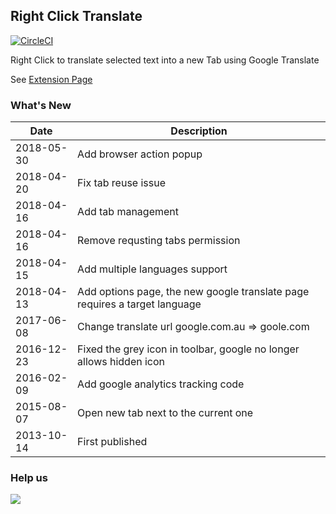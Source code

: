 ## Right Click Translate

[![CircleCI](https://circleci.com/gh/ericvan76/right-click-translate/tree/master.svg?style=svg)](https://circleci.com/gh/ericvan76/right-click-translate/tree/master)

Right Click to translate selected text into a new Tab using Google Translate

See [Extension Page](https://goo.gl/DZrEnA)

### What's New
| Date | Description |
| ---- | ----------- |
| 2018-05-30 | Add browser action popup |
| 2018-04-20 | Fix tab reuse issue
| 2018-04-16 | Add tab management
| 2018-04-16 | Remove requsting tabs permission |
| 2018-04-15 | Add multiple languages support |
| 2018-04-13 | Add options page, the new google translate page requires a target language |
| 2017-06-08 | Change translate url google.com.au => goole.com |
| 2016-12-23 | Fixed the grey icon in toolbar, google no longer allows hidden icon |
| 2016-02-09 | Add google analytics tracking code |
| 2015-08-07 | Open new tab next to the current one |
| 2013-10-14 | First published |


### Help us

[![](https://www.paypalobjects.com/en_AU/i/btn/btn_donateCC_LG.gif)](https://www.paypal.com/cgi-bin/webscr?cmd=_s-xclick&hosted_button_id=J6L73EGZWXR4L)
